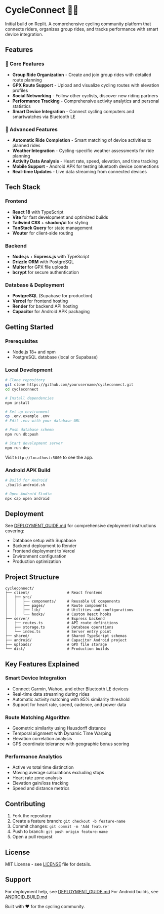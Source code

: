# CycleConnect 🚴‍♂️

Initial build on Replit. A comprehensive cycling community platform that connects riders, organizes group rides, and tracks performance with smart device integration.

## Features

### 🌟 Core Features
- **Group Ride Organization** - Create and join group rides with detailed route planning
- **GPX Route Support** - Upload and visualize cycling routes with elevation profiles
- **Social Networking** - Follow other cyclists, discover new riding partners
- **Performance Tracking** - Comprehensive activity analytics and personal statistics
- **Smart Device Integration** - Connect cycling computers and smartwatches via Bluetooth LE

### 📱 Advanced Features
- **Automatic Ride Completion** - Smart matching of device activities to planned rides
- **Weather Integration** - Cycling-specific weather assessments for ride planning
- **Activity Data Analysis** - Heart rate, speed, elevation, and time tracking
- **Mobile Support** - Android APK for testing bluetooth device connections
- **Real-time Updates** - Live data streaming from connected devices

## Tech Stack

### Frontend
- **React 18** with TypeScript
- **Vite** for fast development and optimized builds
- **Tailwind CSS** + **shadcn/ui** for styling
- **TanStack Query** for state management
- **Wouter** for client-side routing

### Backend
- **Node.js** + **Express.js** with TypeScript
- **Drizzle ORM** with PostgreSQL
- **Multer** for GPX file uploads
- **bcrypt** for secure authentication

### Database & Deployment
- **PostgreSQL** (Supabase for production)
- **Vercel** for frontend hosting
- **Render** for backend API hosting
- **Capacitor** for Android APK packaging

## Getting Started

### Prerequisites
- Node.js 18+ and npm
- PostgreSQL database (local or Supabase)

### Local Development
```bash
# Clone repository
git clone https://github.com/yourusername/cycleconnect.git
cd cycleconnect

# Install dependencies
npm install

# Set up environment
cp .env.example .env
# Edit .env with your database URL

# Push database schema
npm run db:push

# Start development server
npm run dev
```

Visit `http://localhost:5000` to see the app.

### Android APK Build
```bash
# Build for Android
./build-android.sh

# Open Android Studio
npx cap open android
```

## Deployment

See [DEPLOYMENT_GUIDE.md](./DEPLOYMENT_GUIDE.md) for comprehensive deployment instructions covering:
- Database setup with Supabase
- Backend deployment to Render
- Frontend deployment to Vercel
- Environment configuration
- Production optimization

## Project Structure

```
cycleconnect/
├── client/                 # React frontend
│   ├── src/
│   │   ├── components/     # Reusable UI components
│   │   ├── pages/          # Route components
│   │   ├── lib/            # Utilities and configurations
│   │   └── hooks/          # Custom React hooks
├── server/                 # Express backend
│   ├── routes.ts           # API route definitions
│   ├── storage.ts          # Database operations
│   └── index.ts            # Server entry point
├── shared/                 # Shared TypeScript schemas
├── android/                # Capacitor Android project
├── uploads/                # GPX file storage
└── dist/                   # Production builds
```

## Key Features Explained

### Smart Device Integration
- Connect Garmin, Wahoo, and other Bluetooth LE devices
- Real-time data streaming during rides
- Automatic activity matching with 85% similarity threshold
- Support for heart rate, speed, cadence, and power data

### Route Matching Algorithm
- Geometric similarity using Hausdorff distance
- Temporal alignment with Dynamic Time Warping
- Elevation correlation analysis
- GPS coordinate tolerance with geographic bonus scoring

### Performance Analytics
- Active vs total time distinction
- Moving average calculations excluding stops
- Heart rate zone analysis
- Elevation gain/loss tracking
- Speed and distance metrics

## Contributing

1. Fork the repository
2. Create a feature branch: `git checkout -b feature-name`
3. Commit changes: `git commit -m 'Add feature'`
4. Push to branch: `git push origin feature-name`
5. Open a pull request

## License

MIT License - see [LICENSE](LICENSE) file for details.

## Support

For deployment help, see [DEPLOYMENT_GUIDE.md](./DEPLOYMENT_GUIDE.md)
For Android builds, see [ANDROID_BUILD.md](./ANDROID_BUILD.md)

Built with ❤️ for the cycling community.
